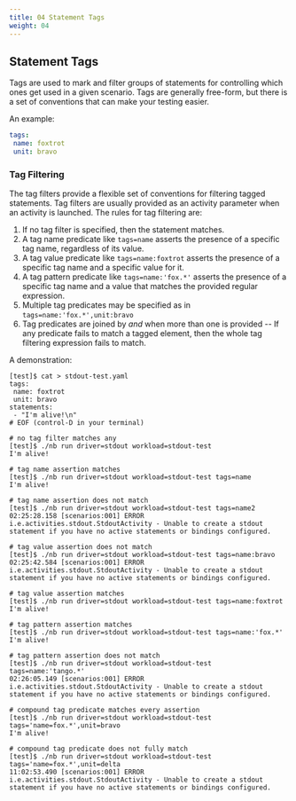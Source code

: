 ```yaml
---
title: 04 Statement Tags
weight: 04
---
```


## Statement Tags

Tags are used to mark and filter groups of statements for controlling which ones get used in a given scenario. Tags are generally free-form, but there is a set of conventions that can make your testing easier.

An example:

```yaml
tags:
 name: foxtrot
 unit: bravo
```

### Tag Filtering

The tag filters provide a flexible set of conventions for filtering tagged statements. Tag filters are usually provided as an activity parameter when an activity is launched. The rules for tag filtering are:

1. If no tag filter is specified, then the statement matches.
2. A tag name predicate like `tags=name` asserts the presence of a specific
   tag name, regardless of its value.
3. A tag value predicate like `tags=name:foxtrot` asserts the presence of
   a specific tag name and a specific value for it.
4. A tag pattern predicate like `tags=name:'fox.*'` asserts the presence of a specific tag name and a value that matches the provided regular expression.
5. Multiple tag predicates may be specified as in `tags=name:'fox.*',unit:bravo`
6. Tag predicates are joined by *and* when more than one is provided -- If any predicate fails to match a tagged element, then the whole tag filtering expression fails to match.

A demonstration:

```text
[test]$ cat > stdout-test.yaml
tags:
 name: foxtrot
 unit: bravo
statements:
 - "I'm alive!\n"
# EOF (control-D in your terminal)

# no tag filter matches any
[test]$ ./nb run driver=stdout workload=stdout-test
I'm alive!

# tag name assertion matches
[test]$ ./nb run driver=stdout workload=stdout-test tags=name
I'm alive!

# tag name assertion does not match
[test]$ ./nb run driver=stdout workload=stdout-test tags=name2
02:25:28.158 [scenarios:001] ERROR i.e.activities.stdout.StdoutActivity - Unable to create a stdout statement if you have no active statements or bindings configured.

# tag value assertion does not match
[test]$ ./nb run driver=stdout workload=stdout-test tags=name:bravo
02:25:42.584 [scenarios:001] ERROR i.e.activities.stdout.StdoutActivity - Unable to create a stdout statement if you have no active statements or bindings configured.

# tag value assertion matches
[test]$ ./nb run driver=stdout workload=stdout-test tags=name:foxtrot
I'm alive!

# tag pattern assertion matches
[test]$ ./nb run driver=stdout workload=stdout-test tags=name:'fox.*'
I'm alive!

# tag pattern assertion does not match
[test]$ ./nb run driver=stdout workload=stdout-test tags=name:'tango.*'
02:26:05.149 [scenarios:001] ERROR i.e.activities.stdout.StdoutActivity - Unable to create a stdout statement if you have no active statements or bindings configured.

# compound tag predicate matches every assertion
[test]$ ./nb run driver=stdout workload=stdout-test tags='name=fox.*',unit=bravo
I'm alive!

# compound tag predicate does not fully match
[test]$ ./nb run driver=stdout workload=stdout-test tags='name=fox.*',unit=delta
11:02:53.490 [scenarios:001] ERROR i.e.activities.stdout.StdoutActivity - Unable to create a stdout statement if you have no active statements or bindings configured.


```

